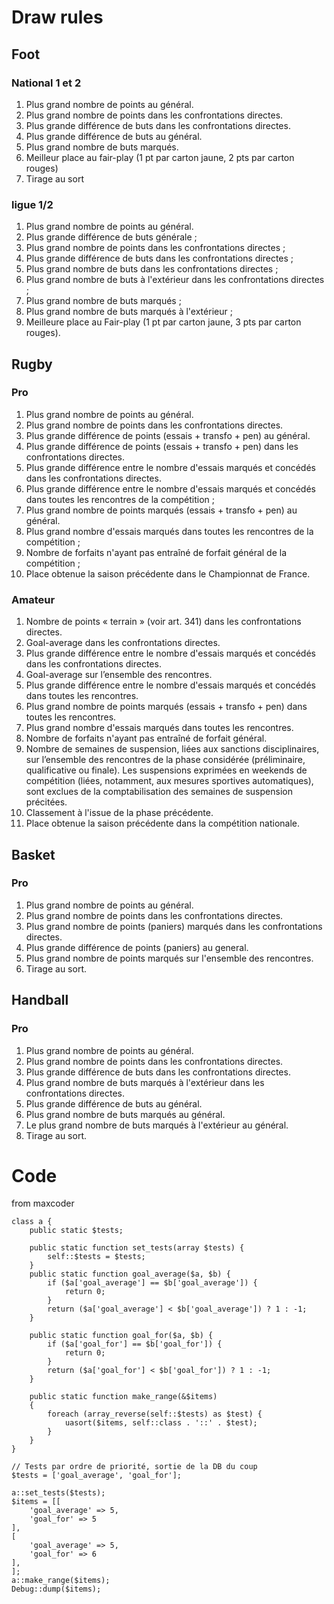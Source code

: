 # Draw rules
## Foot
### National 1 et 2
1. Plus grand nombre de points au général.
2. Plus grand nombre de points dans les confrontations directes.
3. Plus grande différence de buts dans les confrontations directes.
4. Plus grande différence de buts au général.
5. Plus grand nombre de buts marqués.
6. Meilleur place au fair-play (1 pt par carton jaune, 2 pts par carton rouges)
7. Tirage au sort

### ligue 1/2
1. Plus grand nombre de points au général.
2. Plus grande différence de buts générale ;
3. Plus grand nombre de points dans les confrontations directes ;
4. Plus grande différence de buts dans les confrontations directes ;
5. Plus grand nombre de buts dans les confrontations directes ;
6. Plus grand nombre de buts à l'extérieur dans les confrontations directes ;
7. Plus grand nombre de buts marqués ;
8. Plus grand nombre de buts marqués à l'extérieur ;
9. Meilleure place au Fair-play (1 pt par carton jaune, 3 pts par carton rouges).

## Rugby
### Pro
1. Plus grand nombre de points au général.
2. Plus grand nombre de points dans les confrontations directes.
3. Plus grande différence de points (essais + transfo + pen) au général.
4. Plus grande différence de points (essais + transfo + pen) dans les confrontations directes.
5. Plus grande différence entre le nombre d'essais marqués et concédés dans les confrontations directes.
6. Plus grande différence entre le nombre d'essais marqués et concédés dans toutes les rencontres de la compétition ;
7. Plus grand nombre de points marqués (essais + transfo + pen) au général.
8. Plus grand nombre d'essais marqués dans toutes les rencontres de la compétition ;
9. Nombre de forfaits n'ayant pas entraîné de forfait général de la compétition ;
10. Place obtenue la saison précédente dans le Championnat de France.

### Amateur
1. Nombre de points « terrain » (voir art. 341) dans les confrontations directes.
2. Goal-average dans les confrontations directes.
3. Plus grande différence entre le nombre d'essais marqués et concédés dans les confrontations directes.
4. Goal-average sur l’ensemble des rencontres.
5. Plus grande différence entre le nombre d'essais marqués et concédés dans toutes les rencontres.
6. Plus grand nombre de points marqués (essais + transfo + pen) dans toutes les rencontres.
7. Plus grand nombre d'essais marqués dans toutes les rencontres.
8. Nombre de forfaits n'ayant pas entraîné de forfait général.
9. Nombre de semaines de suspension, liées aux sanctions disciplinaires, sur l’ensemble des
rencontres de la phase considérée (préliminaire, qualificative ou finale). Les suspensions
exprimées en weekends de compétition (liées, notamment, aux mesures sportives automatiques),
sont exclues de la comptabilisation des semaines de suspension précitées.
10. Classement à l'issue de la phase précédente.
11. Place obtenue la saison précédente dans la compétition nationale.

## Basket
### Pro
1. Plus grand nombre de points au général.
2. Plus grand nombre de points dans les confrontations directes.
3. Plus grand nombre de points (paniers) marqués  dans les confrontations directes.
4. Plus grande différence de points (paniers) au general.
5. Plus grand nombre de points marqués sur l'ensemble des rencontres.
6. Tirage au sort.

## Handball
### Pro
1. Plus grand nombre de points au général.
2. Plus grand nombre de points dans les confrontations directes.
3. Plus grande différence de buts dans les confrontations directes.
4. Plus grand nombre de buts marqués à l'extérieur dans les confrontations directes.
5. Plus grande différence de buts au général.
6. Plus grand nombre de buts marqués au général.
7. Le plus grand nombre de buts marqués à l'extérieur au général.
8. Tirage au sort.

# Code
from maxcoder
```
class a {
	public static $tests;

	public static function set_tests(array $tests) {
		self::$tests = $tests;
	}
	public static function goal_average($a, $b) {
		if ($a['goal_average'] == $b['goal_average']) {
			return 0;
		}
		return ($a['goal_average'] < $b['goal_average']) ? 1 : -1;
	}

	public static function goal_for($a, $b) {
		if ($a['goal_for'] == $b['goal_for']) {
			return 0;
		}
		return ($a['goal_for'] < $b['goal_for']) ? 1 : -1;
	}

	public static function make_range(&$items)
	{
		foreach (array_reverse(self::$tests) as $test) {
			uasort($items, self::class . '::' . $test);
		}
	}
}

// Tests par ordre de priorité, sortie de la DB du coup
$tests = ['goal_average', 'goal_for'];

a::set_tests($tests);
$items = [[
	'goal_average' => 5,
	'goal_for' => 5
],
[
	'goal_average' => 5,
	'goal_for' => 6
],
];
a::make_range($items);
Debug::dump($items);
```